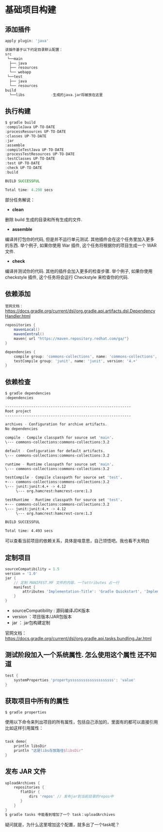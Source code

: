# 基础项目构建

## 添加插件
```groovy
apply plugin: 'java'

该插件基于以下约定目录默认配置：
src
 └──main
  ├── java  
  ├── resources
  └── webapp
 └──test
  ├── java
  └── resources
build
  └──libs            -生成的java.jar将被放在这里
```

## 执行构建
```groovy
$ gradle build
:compileJava UP-TO-DATE
:processResources UP-TO-DATE
:classes UP-TO-DATE
:jar
:assemble
:compileTestJava UP-TO-DATE
:processTestResources UP-TO-DATE
:testClasses UP-TO-DATE
:test UP-TO-DATE
:check UP-TO-DATE
:build

BUILD SUCCESSFUL

Total time: 4.298 secs
```
部分任务解说：

* **clean**

 删除 build 生成的目录和所有生成的文件.

* **assemble**

 编译并打包你的代码, 但是并不运行单元测试. 其他插件会在这个任务里加入更多的东西. 举个例子, 如果你使用 War 插件, 这个任务将根据你的项目生成一个 WAR 文件.

* **check**

 编译并测试你的代码. 其他的插件会加入更多的检查步骤. 举个例子, 如果你使用 checkstyle 插件, 这个任务将会运行 Checkstyle 来检查你的代码.
 
## 依赖添加
`官网文档：` https://docs.gradle.org/current/dsl/org.gradle.api.artifacts.dsl.DependencyHandler.html

```groovy
repositories {
    mavenLocal()
    mavenCentral()
    maven{ url "https://maven.repository.redhat.com/ga/"}
}

dependencies {
    compile group: 'commons-collections', name: 'commons-collections', version: '3.2'
    testCompile group: 'junit', name: 'junit', version: '4.+'
} 
```

## 依赖检查
```bash
$ gradle dependencies
:dependencies

----------------------------------------------------------
Root project
----------------------------------------------------------

archives - Configuration for archive artifacts.
No dependencies

compile - Compile classpath for source set 'main'.
\--- commons-collections:commons-collections:3.2

default - Configuration for default artifacts.
\--- commons-collections:commons-collections:3.2

runtime - Runtime classpath for source set 'main'.
\--- commons-collections:commons-collections:3.2

testCompile - Compile classpath for source set 'test'.
+--- commons-collections:commons-collections:3.2
\--- junit:junit:4.+ -> 4.12
     \--- org.hamcrest:hamcrest-core:1.3

testRuntime - Runtime classpath for source set 'test'.
+--- commons-collections:commons-collections:3.2
\--- junit:junit:4.+ -> 4.12
     \--- org.hamcrest:hamcrest-core:1.3

BUILD SUCCESSFUL

Total time: 4.493 secs
```
可以查看当前项目的依赖关系，具体是啥意思，自己领悟吧。我也看不太明白


## 定制项目
```groovy
sourceCompatibility = 1.5
version = '1.0'
jar {
	// 定制 MANIFEST.MF 文件的内容，一个attributes 占一行
    manifest {
        attributes 'Implementation-Title': 'Gradle Quickstart', 'Implementation-Version': version
    }
}
```

* sourceCompatibility : 源码编译JDK版本
* version ：项目版本/JAR包版本
* jar ： jar包构建定制
 
 官网文档：https://docs.gradle.org/current/dsl/org.gradle.api.tasks.bundling.Jar.html

## 测试阶段加入一个系统属性. 怎么使用这个属性 还不知道
```groovy
test {
    systemProperties 'propertyssssssssssssssssssss': 'value'
}
```

## 获取项目中所有的属性
```base
$ gradle properties 
```
使用以下命令来列出项目的所有属性，包括自己添加的，里面有的都可以直接引用
比如这样引用属性：
```groovy

task demo{
	println libsDir 
	println "这是libs存放路径$libsDir"
}

```

## 发布 JAR 文件
```groovy
uploadArchives {
    repositories {
       flatDir {
           dirs 'repos' // 发布jar到当前目录的repos中
       }
    }
}
$ gradle tasks 中能看到增加了一个 task：uploadArchives    

```
疑问就是，为什么这里增加这个配置，就多出了一个task呢？







